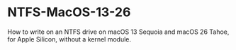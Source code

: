 # NTFS-MacOS-13-26
How to write on an NTFS drive on macOS 13 Sequoia and macOS 26 Tahoe, for Apple Silicon, without a kernel module.
